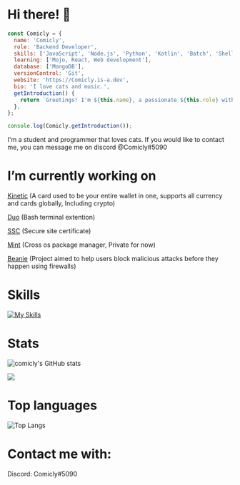 <h1>Hi there! 👋</h1>

```javascript
const Comicly = {
  name: 'Comicly',
  role: 'Backend Developer',
  skills: ['JavaScript', 'Node.js', 'Python', 'Kotlin', 'Batch', 'Shell'],
  learning: ['Mojo, React, Web development'],
  database: ['MongoDB'],
  versionControl: 'Git',
  website: 'https://Comicly.is-a.dev',
  bio: 'I love cats and music.',
  getIntroduction() {
    return `Greetings! I'm ${this.name}, a passionate ${this.role} with expertise in ${this.skills.join(', ')}. ${this.bio} Check out my website at [${this.website}](${this.website}). Let's collaborate together! ✨🔥`;
  },
};

console.log(Comicly.getIntroduction());
```

I'm a student and programmer that loves cats. If you would like to contact me, you can message me on discord @Comicly#5090

# I’m currently working on

[Kinetic](https://github.com/Comiclyy/kinetic) (A card used to be your entire wallet in one, supports all currency and cards globally, Including crypto)

[Duo](https://github.com/Comiclyy/duo) (Bash terminal extention)

[SSC](https://github.com/Comiclyy/ssc) (Secure site certificate)

[Mint](https://github.com/Comiclyy/mint) (Cross os package manager, Private for now)

[Beanie](https://github.com/Comiclyy/beanie) (Project aimed to help users block malicious attacks before they happen using firewalls)

# Skills

[![My Skills](https://skillicons.dev/icons?i=js,html,css,python,bash,github,linux,mongodb,kotlin,go,mojo)](https://skillicons.dev)

# Stats
![comicly's GitHub stats](https://github-readme-stats.vercel.app/api?username=Comiclyy&show_icons=true&count_private=true&theme=react&hide_border=true&bg_color=0D1117)

 <img src="https://github-readme-streak-stats.herokuapp.com/?user=Comiclyy&show_icons=true&theme=react&include_all_commit=true&count_private=true&hide_border=true&bg_color=0D1117"/> 

# Top languages
   ![Top Langs](https://github-readme-stats.vercel.app/api/top-langs/?username=Comiclyy&layout=compact&show_icons=true&count_private=true&theme=react&hide_border=true&bg_color=0D1117) 

# Contact me with:

Discord: Comicly#5090
